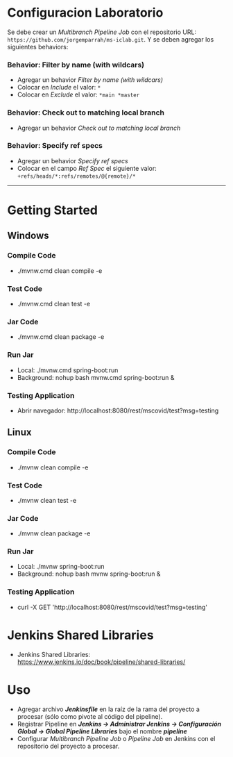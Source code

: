 # Configuracion Laboratorio
Se debe crear un _Multibranch Pipeline Job_ con el repositorio URL: `https://github.com/jorgemparrah/ms-iclab.git`.
Y se deben agregar los siguientes behaviors:

### Behavior: Filter by name (with wildcars)
- Agregar un behavior _Filter by name (with wildcars)_
- Colocar en _Include_ el valor: `*`
- Colocar en _Exclude_ el valor: `*main *master`

### Behavior: Check out to matching local branch
- Agregar un behavior _Check out to matching local branch_

### Behavior: Specify ref specs
- Agregar un behavior _Specify ref specs_
- Colocar en el campo _Ref Spec_ el siguiente valor: `+refs/heads/*:refs/remotes/@{remote}/*`

***

# Getting Started
## Windows

### Compile Code
* ./mvnw.cmd clean compile -e

### Test Code
* ./mvnw.cmd clean test -e

### Jar Code
* ./mvnw.cmd clean package -e

### Run Jar
* Local:      ./mvnw.cmd spring-boot:run 
* Background: nohup bash mvnw.cmd spring-boot:run &

### Testing Application
* Abrir navegador: http://localhost:8080/rest/mscovid/test?msg=testing

## Linux

### Compile Code
* ./mvnw clean compile -e

### Test Code
* ./mvnw clean test -e

### Jar Code
* ./mvnw clean package -e

### Run Jar
* Local:      ./mvnw spring-boot:run 
* Background: nohup bash mvnw spring-boot:run &

### Testing Application
* curl -X GET 'http://localhost:8080/rest/mscovid/test?msg=testing'


# Jenkins Shared Libraries
- Jenkins Shared Libraries: https://www.jenkins.io/doc/book/pipeline/shared-libraries/

# Uso
- Agregar archivo **_Jenkinsfile_** en la raíz de la rama del proyecto a procesar (sólo como pivote al código del pipeline).
- Registrar Pipeline en **_Jenkins -> Administrar Jenkins -> Configuración Global -> Global Pipeline Libraries_** bajo el nombre **_pipeline_**
- Configurar _Multibranch Pipeline Job_ o _Pipeline Job_ en Jenkins con el repositorio del proyecto a procesar.